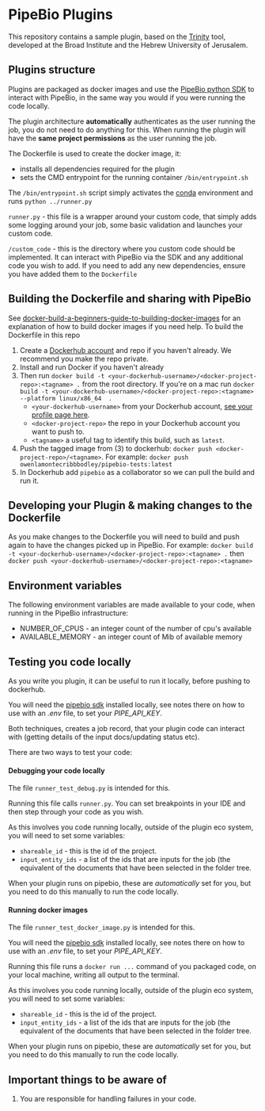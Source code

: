 # PipeBio Plugins

This repository contains a sample plugin, based on the [Trinity](https://github.com/trinityrnaseq/trinityrnaseq/wiki) tool, 
developed at the Broad Institute and the Hebrew University of Jerusalem.

## Plugins structure

Plugins are packaged as docker images and use the [PipeBio python SDK](https://github.com/pipebio/python-library) to interact with PipeBio, 
in the same way you would if you were running the code locally. 

The plugin architecture **automatically** authenticates as the user running the job, you do not need to do anything for this. 
When running the plugin will have the **same project permissions** as the user running the job.

The Dockerfile is used to create the docker image, it:
* installs all dependencies required for the plugin
* sets the CMD entrypoint for the running container `/bin/entrypoint.sh`

The `/bin/entrypoint.sh` script simply activates the [conda](https://conda.io/docs/test-drive.html) environment and runs `python ../runner.py`

`runner.py` - this file is a wrapper around your custom code, that simply adds some logging around your job, 
some basic validation and launches your custom code.

`/custom_code` - this is the directory where you custom code should be implemented. 
It can interact with PipeBio via the SDK and any additional code you wish to add. 
If you need to add any new dependencies, ensure you have added them to the `Dockerfile`

## Building the Dockerfile and sharing with PipeBio
See [docker-build-a-beginners-guide-to-building-docker-images](https://stackify.com/docker-build-a-beginners-guide-to-building-docker-images/) for an explanation of how to build docker images if you need help.
To build the Dockerfile in this repo
1. Create a [Dockerhub account](https://hub.docker.com/signup) and repo if you haven't already. We recommend you make the repo private.
2. Install and run Docker if you haven't already
3. Then run `docker build -t <your-dockerhub-username>/<docker-project-repo>:<tagname> .` from the root directory. If you're on a mac run `docker build -t <your-dockerhub-username>/<docker-project-repo>:<tagname> --platform linux/x86_64  .`
    - `<your-dockerhub-username>` from your Dockerhub account, [see your profile page here](https://hub.docker.com/settings/general).
    - `<docker-project-repo>` the repo in your Dockerhub account you want to push to.
    - `<tagname>` a useful tag to identify this build, such as `latest`.
4. Push the tagged image from (3) to dockerhub: `docker push <docker-project-repo>/<tagname>`. For example: `docker push owenlamontecribbbodley/pipebio-tests:latest`
5. In Dockerhub add `pipebio` as a collaborator so we can pull the build and run it.

## Developing your Plugin & making changes to the Dockerfile
As you make changes to the Dockerfile you will need to build and push again to have the changes picked up in PipeBio.
For example: `docker build -t <your-dockerhub-username>/<docker-project-repo>:<tagname> .` then `docker push <your-dockerhub-username>/<docker-project-repo>:<tagname>`

## Environment variables
The following environment variables are made available to your code, when running in the PipeBio infrastructure:
* NUMBER_OF_CPUS - an integer count of the number of cpu's available
* AVAILABLE_MEMORY - an integer count of Mib of available memory

## Testing you code locally
As you write you plugin, it can be useful to run it locally, before pushing to dockerhub. 

You will need the [pipebio sdk](https://pypi.org/project/pipebio/) installed locally, see notes there on how to use with an _.env_ file, to set your _PIPE_API_KEY_.

Both techniques, creates a job record, that your plugin code can interact with (getting details of the input docs/updating status etc).

There are two ways to test your code: 

#### Debugging your code locally
The file `runner_test_debug.py` is intended for this.

Running this file calls `runner.py`. You can set breakpoints in your IDE and then step through your code as you wish.

As this involves you code running locally, outside of the plugin eco system, you will need to set some variables:
* `shareable_id` - this is the id of the project.
* `input_entity_ids` - a list of the ids that are inputs for the job (the equivalent of the documents that have been selected in the folder tree.

When your plugin runs on pipebio, these are *automatically* set for you, but you need to do this manually to run the code locally.

#### Running docker images
The file `runner_test_docker_image.py` is intended for this. 

You will need the [pipebio sdk](https://pypi.org/project/pipebio/) installed locally, see notes there on how to use with an _.env_ file, to set your _PIPE_API_KEY_.

Running this file runs a `docker run ...` command of you packaged code, on your local machine, writing all output to the terminal.

As this involves you code running locally, outside of the plugin eco system, you will need to set some variables:
* `shareable_id` - this is the id of the project.
* `input_entity_ids` - a list of the ids that are inputs for the job (the equivalent of the documents that have been selected in the folder tree.

When your plugin runs on pipebio, these are *automatically* set for you, but you need to do this manually to run the code locally.
## Important things to be aware of
1. You are responsible for handling failures in your code.

